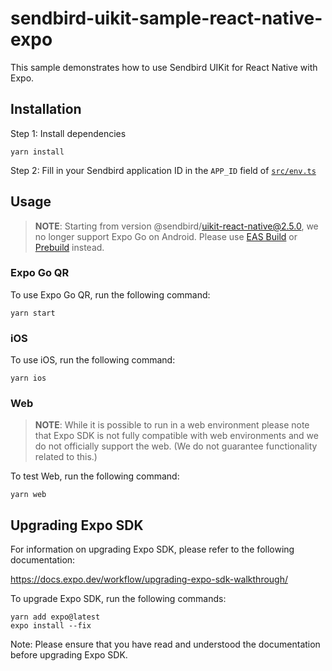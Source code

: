 # sendbird-uikit-sample-react-native-expo

This sample demonstrates how to use Sendbird UIKit for React Native with Expo.

## Installation

Step 1: Install dependencies

```shell
yarn install
```

Step 2: Fill in your Sendbird application ID in the `APP_ID` field of [`src/env.ts`](src/env.ts)

## Usage

> **NOTE**: Starting from version @sendbird/uikit-react-native@2.5.0, we no longer support Expo Go on Android.
> Please use [EAS Build](https://docs.expo.dev/build/setup/#build-for-android-emulatordevice-or-ios-simulator) or [Prebuild](https://docs.expo.dev/workflow/prebuild/) instead.

### Expo Go QR

To use Expo Go QR, run the following command:

```shell
yarn start
```

### iOS

To use iOS, run the following command:

```shell
yarn ios
```

### Web

> **NOTE**: While it is possible to run in a web environment
> please note that Expo SDK is not fully compatible with web environments and we do not officially support the web. (We do not guarantee functionality related to this.)

To test Web, run the following command:

```shell
yarn web
```

## Upgrading Expo SDK

For information on upgrading Expo SDK, please refer to the following documentation:

https://docs.expo.dev/workflow/upgrading-expo-sdk-walkthrough/

To upgrade Expo SDK, run the following commands:

```shell
yarn add expo@latest
expo install --fix
```

Note: Please ensure that you have read and understood the documentation before upgrading Expo SDK.
